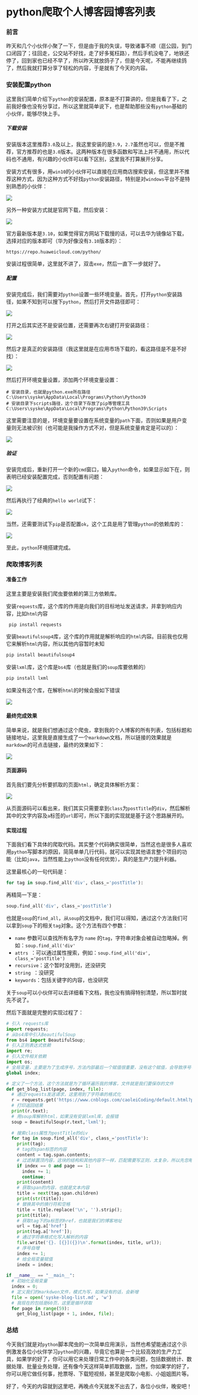 # python爬取个人博客园博客列表



### 前言

昨天和几个小伙伴小聚了一下，但是由于我的失误，导致诸事不顺（逛公园，到门口闭园了；往回走，公交站不好找，走了好多冤枉路），然后手机没电了，地铁还停了，回到家也已经不早了，所以昨天就放鸽子了，但是今天呢，不能再继续鸽了，然后我就打算分享了轻松的内容，于是就有了今天的内容。



### 安装配置python

这里我们简单介绍下`python`的安装配置，原本是不打算讲的，但是我看了下，之前我好像也没有分享过，所以这里就简单说下，也是帮助那些没有`python`基础的小伙伴，能够尽快上手。

##### 下载安装

安装版本这里推荐`3.0`及以上，我这里安装的是`3.9`，`2.7`虽然也可以，但是不推荐，官方推荐的也是`3.0`版本。这两种版本在很多函数和写法上并不通用，所以代码也不通用，有兴趣的小伙伴可以看下区别，这里我不打算展开分享。

安装方式有很多，用`win10`的小伙伴可以直接在应用商店搜索安装，但这里并不推荐这种方式，因为这种方式不好找`python`安装路径，特别是对`windows`平台不是特别熟悉的小伙伴：

![](https://syske-pic-bed.oss-cn-hangzhou.aliyuncs.com/imgs/blog/20211017224009.png)

另外一种安装方式就是官网下载，然后安装：

![](https://syske-pic-bed.oss-cn-hangzhou.aliyuncs.com/imgs/blog/20211017224516.png)

官方最新版本是`3.10`，如果觉得官方网站下载慢的话，可以去华为镜像站下载，选择对应的版本即可（华为好像没有`3.10`版本的）：

```
https://repo.huaweicloud.com/python/
```

安装过程很简单，这里就不讲了，双击`exe`，然后一直下一步就好了。

##### 配置

安装完成后，我们需要对`python`设置一些环境变量。首先，打开`python`安装路径，如果不知到可以搜下`python`，然后打开文件路径即可：

![](https://syske-pic-bed.oss-cn-hangzhou.aliyuncs.com/imgs/blog/20211017224945.png)

打开之后其实还不是安装位置，还需要再次右键打开安装路径：

![](https://syske-pic-bed.oss-cn-hangzhou.aliyuncs.com/imgs/blog/20211017225053.png)

然后才是真正的安装路径（我这里就是在应用市场下载的，看这路径是不是不好找）：

![](https://syske-pic-bed.oss-cn-hangzhou.aliyuncs.com/imgs/blog/20211017225209.png)

然后打开环境变量设置，添加两个环境变量设置：

```
# 安装目录，也就是python.exe所在路径
C:\Users\syske\AppData\Local\Programs\Python\Python39 
# 安装目录下scripts路径，这个目录下存放了pip等管理工具
C:\Users\syske\AppData\Local\Programs\Python\Python39\Scripts
```

这里需要注意的是，环境变量要设置在系统变量的`path`下面，否则如果是用户变量则无法被识别（也可能是我操作方式不对，但是系统变量肯定是可以的）：

![](https://syske-pic-bed.oss-cn-hangzhou.aliyuncs.com/imgs/blog/20211017225330.png)

##### 验证

安装完成后，重新打开一个新的`cmd`窗口，输入`python`命令，如果显示如下在，则表明已经安装配置完成，否则配置有问题：

![](https://syske-pic-bed.oss-cn-hangzhou.aliyuncs.com/imgs/blog/20211017225914.png)

然后再执行了经典的`hello world`试下：

![](https://syske-pic-bed.oss-cn-hangzhou.aliyuncs.com/imgs/blog/20211017230037.png)

当然，还需要测试下`pip`是否配置`ok`，这个工具是用了管理`python`的依赖库的：

![](https://syske-pic-bed.oss-cn-hangzhou.aliyuncs.com/imgs/blog/20211017230223.png)

至此，`python`环境搭建完成。



### 爬取博客列表

#### 准备工作

这里主要是安装我们爬虫要依赖的第三方依赖库。

安装`requests`库，这个库的作用是向我们的目标地址发送请求，并拿到响应内容，比如`html`内容

```shell
 pip install requests
```

安装`beautifulsoup4`库，这个库的作用就是解析响应的`html`内容。目前我也仅用它来解析`html`内容，所以其他内容暂时未知

```sh
pip install beautifulsoup4
```

安装`lxml`库，这个库是`bs4`库（也就是我们的`soup`库要依赖的）

```sh
pip install lxml
```

如果没有这个库，在解析`html`的时候会报如下错误

![](https://syske-pic-bed.oss-cn-hangzhou.aliyuncs.com/imgs/blog/20211017172909.png)

#### 最终完成效果

简单来说，就是我们想通过这个爬虫，拿到我的个人博客的所有列表，包括标题和链接地址，这里我是直接生成了一个`markdown`文档，所以链接的效果就是`markdown`的可点击链接，最终的效果如下：

![](https://syske-pic-bed.oss-cn-hangzhou.aliyuncs.com/imgs/blog/20211017230439.png)

#### 页面源码

首先我们要先分析要抓取的页面`html`，确定具体解析方案：

![](https://syske-pic-bed.oss-cn-hangzhou.aliyuncs.com/imgs/blog/20211017232431.png)

从页面源码可以看出来，我们其实只需要拿到`class`为`postTitle`的`div`，然后解析其中的文字内容及`a`标签的`url`即可，所以下面的实现就是基于这个思路展开的。

#### 实现过程

下面我们看下具体的爬取代码。其实整个代码确实很简单，当然这也是很多人喜欢用`python`写脚本的原因，简简单单几行代码，就可以实现其他语言整个项目的功能（比如`java`，当然性能上`python`没有任何优势），真的是生产力提升利器。

这里最核心的一句代码是：

```python
for tag in soup.find_all('div', class_='postTitle'):
```

再精简一下是：

```pytHon
soup.find_all('div', class_='postTitle')
```

也就是`soup`的`find_all`，从`soup`的文档中，我们可以得知，通过这个方法我们可以拿到`soup`下的相关`tag`对象。这个方法有四个参数：

- `name` 参数可以查找所有名字为 `name` 的`tag`，字符串对象会被自动忽略掉。例如：`soup.find_all('div'`
-  `attrs `：可以通过属性搜索，例如：`soup.find_all('div', class_='postTitle')`
- `recursive`：这个暂时没用到，还没研究
- `string `：没研究
- `keywords`：包括关键字的内容，也没研究

关于`soup`可以小伙伴可以去详细看下文档，我也没有搞得特别清楚，所以暂时就先不说了。

然后下面就是完整的实现过程了：

```python
# 引入 requests库
import requests;
# 从bs4库中引入BeautifulSoup
from bs4 import BeautifulSoup;
# 引入正则表达式依赖
import re;
# 引入文件相关依赖
import os;
# 全局变量，主要是为了生成序号，方法内部最后一个赋值很重要，没有这个赋值，会导致序号不连续
global index;

# 定义了一个方法，这个方法就是为了循环遍历我的博客，文件就是我们要保存的文件
def get_blog_list(page, index, file):
  # 通过requests发送请求，这里用到了字符串的格式化
  r = requests.get('https://www.cnblogs.com/caoleiCoding/default.html?page={}'.format(page));
  # 打印返回结果
  print(r.text);
  # 用soup库解析html，如果没有安装lxml库，会报错
  soup = BeautifulSoup(r.text,'lxml');
  
  # 搜索class属性为postTitle的div
  for tag in soup.find_all('div', class_='postTitle'):
    print(tag);
    # tag的span标签的内容
    content = tag.span.contents;
    # 过滤掉置顶内容，这块的结构和其他内容不一样，匹配需要写正则，太复杂，所以先忽略掉
    if index == 0 and page == 1:
      index += 1;
      continue;
    print(content)
    # 获取span的内容，也就是文本内容
    title = next(tag.span.children)
    print(str(title));
    # 替换其中的换行符和空格
    title = title.replace('\n', '').strip();
    print(title);
    # 获取tag下的a标签的href，也就是我们的博客地址
    url = tag.a['href']
    print(tag.a['href']);
    # 通过字符串格式化写入解析的内容
    file.write('{}. [{}]({})\n'.format(index, title, url));
    # 序号自增
    index += 1;
    # 给全局变量赋值
    inedx = index;
    
if __name__ == "__main__":
  # 初始化全局变量
  index = 0;
  # 定义我们的markdwon文件，模式为写，如果没有的话，会新增
  file = open('syske-blog-list.md', 'w')
  # 我现在的包括是60页，这里是循环获取
  for page in range(59):
    get_blog_list(page + 1, index, file);
```





### 总结

今天我们就是对`python`脚本爬虫的一次简单应用演示，当然也希望能通过这个示例激发各位小伙伴学习`python`的兴趣，毕竟它也算是一个比较高效的生产力工具，如果学的好了，你可以用它来处理日常工作中的各类问题，包括数据统计、数据处理、批量业务处理，还有像今天这样简单抓取数据，当然，你如果学的好了，你可以用它做任何事，抢票呀、下载短视频，甚至是爬取小电影、小姐姐图片等。

好了，今天的内容就到这里吧，再晚点今天就发不出去了，各位小伙伴，晚安吧！
